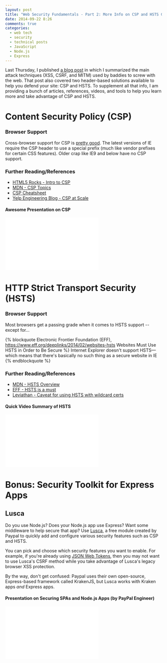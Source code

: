 ```yaml
---
layout: post
title: "Web Security Fundamentals - Part 2: More Info on CSP and HSTS Goodness"
date: 2014-09-22 8:26
comments: true
categories:
  - web tech
  - security
  - technical posts
  - JavaScript
  - Node.js
  - Express
---
```


Last Thursday, I published [a blog post](/blog/2014/09/18/web-security-fundamentals-by-google-peeps/) in which I summarized the main attack techniques (XSS, CSRF, and MITM) used by baddies to screw with the web. That post also covered two header-based solutions available to help you defend your site: CSP and HSTS. To supplement all that info, I am providing a bunch of articles, references, videos, and tools to help you learn more and take advantage of CSP and HSTS.

# Content Security Policy (CSP)

### Browser Support

Cross-browser support for CSP is [pretty good](http://caniuse.com/#feat=contentsecuritypolicy). The latest versions of IE require the CSP header to use a special prefix (much like vendor prefixes for certain CSS features). Older crap like IE9 and below have no CSP support.

### Further Reading/References

- [HTML5 Rocks - Intro to CSP](http://www.html5rocks.com/en/tutorials/security/content-security-policy/)
- [MDN - CSP Topics](https://developer.mozilla.org/en-US/docs/Web/Security/CSP)
- [CSP Cheatsheet](http://content-security-policy.com/)
- [Yelp Engineering Blog - CSP at Scale](http://engineeringblog.yelp.com/2014/09/csp_reports_at_scale.html)

#### Awesome Presentation on CSP
<iframe width="300" height="169" src="//www.youtube-nocookie.com/embed/pocsv39pNXA" frameborder="0" allowfullscreen></iframe>

# HTTP Strict Transport Security (HSTS)

### Browser Support

Most browsers get a passing grade when it comes to HSTS support --except for...

{% blockquote Electronic Frontier Foundation (EFF), https://www.eff.org/deeplinks/2014/02/websites-hsts Websites Must Use HSTS in Order to Be Secure %}
Internet Explorer doesn't support HSTS—which means that there's basically no such thing as a secure website in IE
{% endblockquote %}

### Further Reading/References

- [MDN - HSTS Overview](https://developer.mozilla.org/en-US/docs/Web/Security/HTTP_strict_transport_security)
- [EFF - HSTS is a must](https://www.eff.org/deeplinks/2014/02/websites-hsts)
- [Leviathan - Caveat for using HSTS with wildcard certs](https://www.leviathansecurity.com/blog/the-double-edged-sword-of-hsts-persistence-and-privacy/)

#### Quick Video Summary of HSTS

<iframe width="300" height="169" src="//www.youtube-nocookie.com/embed/zEV3HOuM_Vw" frameborder="0" allowfullscreen></iframe>

# Bonus: Security Toolkit for Express Apps

## Lusca

Do you use Node.js? Does your Node.js app use Express? Want some middleware to help secure that app? Use [Lusca](https://github.com/krakenjs/lusca), a free module created by Paypal to quickly add and configure various security features such as CSP and HSTS.

You can pick and choose which security features you want to enable. For example, if you're already using [JSON Web Tokens](http://angular-tips.com/blog/2014/05/json-web-tokens-introduction/), then you may not want to use Lusca's CSRF method while you take advantage of Lusca's legacy browser XSS protection.

By the way, don't get confused: Paypal uses their own open-source, Express-based framework called KrakenJS, but Lusca works with Kraken apps *and* Express apps.

#### Presentation on Securing SPAs and Node.js Apps (by PayPal Engineer)

<iframe width="300" height="169" src="//www.youtube-nocookie.com/embed/40-Ccq6b5lk" frameborder="0" allowfullscreen></iframe>
